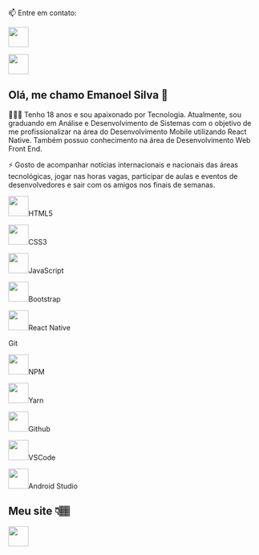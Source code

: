 <!-- Social Networks -->
 📫 Entre em contato: <br>
 
<div>
<a href="https://www.instagram.com/euemanuel.silva/" target="_blank"><img src="https://cdn-icons-png.flaticon.com/512/2111/2111463.png" style="width:40px;height:40px;" target="_blank"></a>
 
<a href="mailto:emanoelps09@gmail.com" target="_blank"><img src="https://cdn-icons-png.flaticon.com/512/5968/5968534.png" style="width:40px;height:40px;" target="_blank"></a>
</div>

## Olá, me chamo Emanoel Silva 👋

👨🏽‍💻 Tenho 18 anos e sou apaixonado por Tecnologia. Atualmente, sou graduando em Análise e Desenvolvimento de Sistemas com o objetivo de me profissionalizar na área do Desenvolvimento Mobile utilizando React Native. Também possuo conhecimento na área de Desenvolvimento Web Front End.

⚡ Gosto de acompanhar notícias internacionais e nacionais das áreas tecnológicas, jogar nas horas vagas, participar de aulas e eventos de desenvolvedores e sair com os amigos nos finais de semanas.

<!-- Languages, libs and frameworks -->
<p><img src="https://cdn.jsdelivr.net/gh/devicons/devicon/icons/html5/html5-original.svg" width="40" height="40"/>HTML5</p>
<p><img src="https://cdn.jsdelivr.net/gh/devicons/devicon/icons/css3/css3-original.svg" width="40" height="40"/>CSS3</p>
<p><img src="https://cdn.jsdelivr.net/gh/devicons/devicon/icons/javascript/javascript-original.svg" width="40" height="40"/>JavaScript</p>
<p><img src="https://cdn.jsdelivr.net/gh/devicons/devicon/icons/bootstrap/bootstrap-original.svg" width="40" height="40"/>Bootstrap</p>
<p><img src="https://cdn.jsdelivr.net/gh/devicons/devicon/icons/react/react-original.svg" width="40" height="40"/>React Native</p>

<!-- Tools Front-end -->
<p><https://cdn.jsdelivr.net/gh/devicons/devicon/icons/git/git-original.svg" width="40" height="40"/>Git</p>
<p><img src="https://cdn.jsdelivr.net/gh/devicons/devicon/icons/npm/npm-original-wordmark.svg" width="40" height="40"/>NPM</p>
<p><img src="https://cdn.jsdelivr.net/gh/devicons/devicon/icons/yarn/yarn-original.svg" width="40" height="40"/>Yarn</p>
<p><img src="https://cdn.jsdelivr.net/gh/devicons/devicon/icons/github/github-original.svg" width="40" height="40"/>Github</p>
<p><img src="https://cdn.jsdelivr.net/gh/devicons/devicon/icons/vscode/vscode-original.svg" width="40" height="40"/>VSCode</p>
<p><img src="https://cdn.jsdelivr.net/gh/devicons/devicon/icons/androidstudio/androidstudio-original.svg" width="40" height="40"/>Android Studio</p>

<!-- My Portfolio -->
## Meu site 👇🏽
<a href="https://www.emanoelsilva.com/" target="_blank"><img src="https://cdn-icons-png.flaticon.com/512/2282/2282188.png" style="width:40px;height:40px;" target="_blank"></a>
